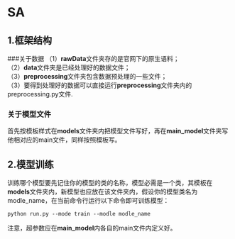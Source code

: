 # SA
## 1.框架结构
###关于数据
（1）**rawData**文件夹存的是官网下的原生语料；  
（2）**data**文件夹是已经处理好的数据文件；  
（3）**preprocessing**文件夹包含数据预处理的一些文件；  
（3）要得到处理好的数据可以直接运行**preprocessing**文件夹内的preprocessing.py文件.

### 关于模型文件
首先按模板样式在**models**文件夹内把模型文件写好，再在**main_model**文件夹写他相对应的main文件，同样按照模板写。
## 2.模型训练
训练哪个模型要先记住你的模型的类的名称，模型必需是一个类，其模板在**models**文件夹内，新模型也应放在该文件夹内，假设你的模型类名为modle_name，在当前命令行运行以下命令即可训练模型：  

    python run.py --mode train --modle modle_name

注意，超参数应在**main_model**内各自的main文件内定义好。  



